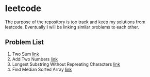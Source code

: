 # leetcode

The purpose of the repository is too track and keep my solutions from leetcode. Eventually I will be linking similar problems to each other.

## Problem List

1. Two Sum [link](problems/cpp/p0001.cpp)
2. Add Two Numbers [link](problems/cpp/p0002.cpp)
3. Longest Substring Without Repreating Characters [link](/problems//cpp/p0003.cpp)
4. Find Median Sorted Array [link](/problems/cpp/p0004.cpp)